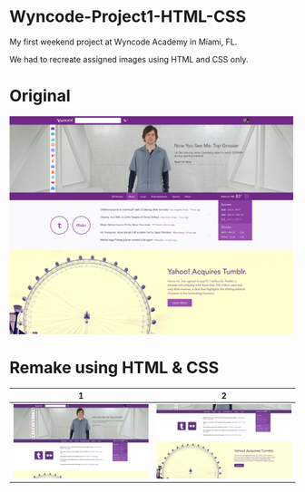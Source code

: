 # Wyncode-Project1-HTML-CSS

My first weekend project at Wyncode Academy in Miami, FL.

We had to recreate assigned images using HTML and CSS only.

# Original

<img src="images/yahoo_eisenberg_project_reference.jpg" alt="Yahoo Original" width="500"/>

# Remake using HTML & CSS

1                                                                |  2
:---------------------------------------------------------------:|:-------------------------:
<img src="images/Jesse-Remade-1.png" alt="drawing" width="500"/> | <img src="images/Jesse-Remade-2.png" alt="drawing" width="500"/>

